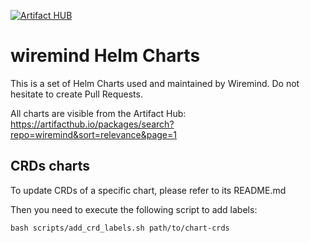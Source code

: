 [![Artifact HUB](https://img.shields.io/endpoint?url=https://artifacthub.io/badge/repository/wiremind)](https://artifacthub.io/packages/search?repo=wiremind)

# wiremind Helm Charts

This is a set of Helm Charts used and maintained by Wiremind. Do not hesitate to create Pull Requests.

All charts are visible from the Artifact Hub: https://artifacthub.io/packages/search?repo=wiremind&sort=relevance&page=1

## CRDs charts

To update CRDs of a specific chart, please refer to its README.md

Then you need to execute the following script to add labels:

```
bash scripts/add_crd_labels.sh path/to/chart-crds
```
